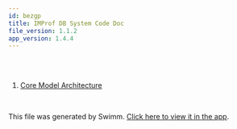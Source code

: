 ```yaml
---
id: bezgp
title: IMProf DB System Code Doc
file_version: 1.1.2
app_version: 1.4.4
---
```


<!-- Intro - Do not remove this comment -->
<br/>

<br/>

<!-- Steps - Do not remove this comment -->
1. [Core Model Architecture](core-model-architecture.lg3o6.sw.md)


<br/>

This file was generated by Swimm. [Click here to view it in the app](/repos/Z2l0aHViJTNBJTNBaW1wcm9mZGJ2dWUlM0ElM0FtZGF6cmlu/playlists/bezgp).
